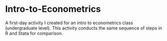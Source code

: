 # Intro-to-Econometrics
A first-day activity I created for an intro to econometrics class (undergraduate level). This activity conducts the same sequence of steps in R and Stata for comparison.
